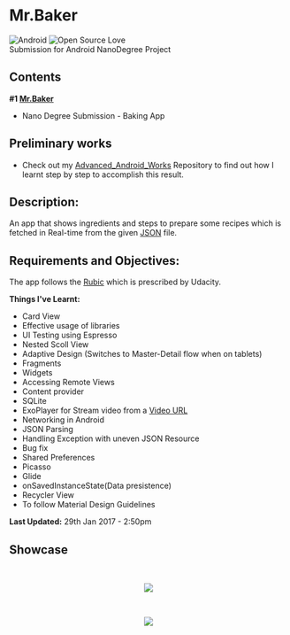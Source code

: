 # Mr.Baker
![Android](https://img.shields.io/badge/Platform-Android-green.svg)   ![Open Source Love](https://badges.frapsoft.com/os/v2/open-source.svg?v=103)
<br />
Submission for Android NanoDegree Project

## Contents
**#1 [Mr.Baker](https://github.com/SyamSundarKirubakaran/Baking-App)** 
- Nano Degree Submission - Baking App

## Preliminary works
- Check out my [Advanced_Android_Works](https://github.com/SyamSundarKirubakaran/Advanced_Android_Works) Repository to find out how I learnt step by step to accomplish this result.

## Description:
An app that shows ingredients and steps to prepare some recipes which is fetched in Real-time from the given [JSON](https://d17h27t6h515a5.cloudfront.net/topher/2017/May/59121517_baking/baking.json) file.<br />

## Requirements and Objectives:
The app follows the [Rubic](https://review.udacity.com/#!/rubrics/829/view) which is prescribed by Udacity.

**Things I've Learnt:**
- Card View
- Effective usage of libraries
- UI Testing using Espresso
- Nested Scoll View
- Adaptive Design (Switches to Master-Detail flow when on tablets)
- Fragments
- Widgets
- Accessing Remote Views
- Content provider
- SQLite
- ExoPlayer for Stream video from a [Video URL](https://d17h27t6h515a5.cloudfront.net/topher/2017/April/58ffd974_-intro-creampie/-intro-creampie.mp4)
- Networking in Android
- JSON Parsing
- Handling Exception with uneven JSON Resource
- Bug fix
- Shared Preferences
- Picasso
- Glide
- onSavedInstanceState(Data presistence)
- Recycler View
- To follow Material Design Guidelines<br />

**Last Updated:** 
29th Jan 2017 - 2:50pm

## Showcase
<br />
<p align="center">
  <img src="previews/phone_preview.gif">
</p><br />
<p align="center">
  <img src="previews/tablet_preview.gif">
</p>





